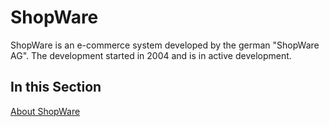 # ShopWare

ShopWare is an e-commerce system developed by the german "ShopWare AG". The development started
in 2004 and is in active development.

## In this Section
[About ShopWare](/misc/ecommerce/shopware/about-shopware.md)

